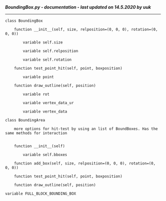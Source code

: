 ***BoundingBox.py - documentation - last updated on 14.5.2020 by uuk***
___

    class BoundingBox

        function __init__(self, size, relposition=(0, 0, 0), rotation=(0, 0, 0))

            variable self.size

            variable self.relposition

            variable self.rotation

        function test_point_hit(self, point, boxposition)

            variable point

        function draw_outline(self, position)

            variable rot

            variable vertex_data_ur

            variable vertex_data

    class BoundingArea
        
        more options for hit-test by using an list of BoundBoxes. Has the same methods for interaction


        function __init__(self)

            variable self.bboxes

        function add_box(self, size, relposition=(0, 0, 0), rotation=(0, 0, 0))

        function test_point_hit(self, point, boxposition)

        function draw_outline(self, position)

    variable FULL_BLOCK_BOUNDING_BOX